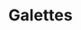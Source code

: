 ---
title: Galettes
metadata:
  servings: '4'
  source: https://www.youtube.com/watch?v=CK8T7v0NZ8Y
  course: Brunch
  title: Galettes
ingredients:
- name: spring onions
  amount: '4'
- name: cheese
  amount: 200 g
- name: pepper
  amount: 1 tsp
- name: water
  amount: 400 ml
- name: nutmeg
  amount: 2 tsp
- name: buckwheat flour
  amount: 220 g
- name: ham
  amount: 4 slices
- name: salt
  amount: 1 tsp
- name: coconut oil
  amount: 4 tsp
- name: eggs
  amount: '5'
cookware:
- name: mixing bowl
- name: whisk
- name: frying pan
- name: fork
- name: grater
- name: spatula
steps:
- description: Grab a mixing bowl and add in the buckwheat flour, whisk in one of
    the eggs and then gradually add the water to form the mixture for the galette.
- description: Add a teaspoon of coconut oil to a frying pan on a high heat and then
    add a scoop of the mixture to the pan to cook until the galette is firm. While
    it's cooking, you can slice the spring onions and break up the ham.
- description: Then crack another one of the eggs on it and use the back of a fork
    to spread the egg white around the surface. Once you're happy, make sure the yolk
    rests in the middle, then put a lid on to steam the egg white until it's firm
    (and the yolk is still runny).
- description: Now break up the ham and scatter it over the galette, avoiding the
    egg yolk. Then grab the grater and grate the cheese over the ham and then sprinkle
    the sliced spring onion on it.
- description: Now season the galette with the nutmeg and pepper, avoiding the egg
    yolk again, then sprinkle a little salt on the egg yolk.
- description: Use a spatula to fold over the edges of the galette to form a square,
    leaving the yolk exposed in the middle, then serve and start the next one!
- description: If you don't want to cook all four in one go, the mixture will keep
    in the fridge for a few days.

---